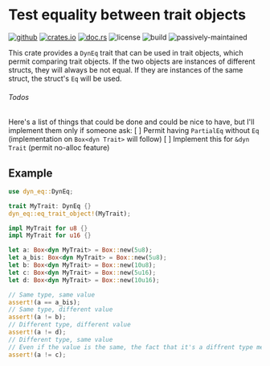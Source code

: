 Test equality between trait objects
===================================

[![github](https://img.shields.io/badge/github-rayzeq/dyn--eq-a?style=flat-square&logo=github)](https://github.com/Rayzeq/dyn-eq)
[![crates.io](https://img.shields.io/crates/v/dyn-eq?style=flat-square&logo=rust)](https://crates.io/crates/dyn-eq)
[![doc.rs](https://img.shields.io/badge/docs.rs-dyn--eq-a?style=flat-square&logo=docs.rs)](https://docs.rs/dyn-eq)
![license](https://img.shields.io/crates/l/dyn-eq?style=flat-square)
![build](https://img.shields.io/github/actions/workflow/status/Rayzeq/dyn-eq/rust.yml?style=flat-square)
![passively-maintained](https://img.shields.io/badge/maintenance-passively--maintained-brightgreen?style=flat-square)

This crate provides a `DynEq` trait that can be used in trait objects,
which permit comparing trait objects. If the two objects are instances of
different structs, they will always be not equal. If they are instances
of the same struct, the struct's `Eq` will be used.

###### Todos

Here's a list of things that could be done and could be nice to have, but I'll implement them only if someone ask:
  [ ] Permit having `PartialEq` without `Eq` (implementation on `Box<dyn Trait>` will follow)
  [ ] Implement this for `&dyn Trait` (permit no-alloc feature)

## Example

```rust
use dyn_eq::DynEq;

trait MyTrait: DynEq {}
dyn_eq::eq_trait_object!(MyTrait);

impl MyTrait for u8 {}
impl MyTrait for u16 {}

let a: Box<dyn MyTrait> = Box::new(5u8);
let a_bis: Box<dyn MyTrait> = Box::new(5u8);
let b: Box<dyn MyTrait> = Box::new(10u8);
let c: Box<dyn MyTrait> = Box::new(5u16);
let d: Box<dyn MyTrait> = Box::new(10u16);

// Same type, same value
assert!(a == a_bis);
// Same type, different value
assert!(a != b);
// Different type, different value
assert!(a != d);
// Different type, same value
// Even if the value is the same, the fact that it's a diffrent type means it's not equal
assert!(a != c);
```